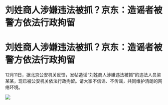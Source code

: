 # 刘姓商人涉嫌违法被抓？京东：造谣者被警方依法行政拘留

# 刘姓商人涉嫌违法被抓？京东：造谣者被警方依法行政拘留

12月11日，据北京公安机关反馈，发帖造谣“刘姓商人涉嫌违法被抓”的违法人员梁某某，现已被公安机关依法行政拘留。请大家不信谣、不传谣，共同维护清朗的网络环境。

![](https://inews.gtimg.com/news_bt/ODjM5grZsPqw9buxe95q3fWCaKsV7l3q2Yl69qOo290SYAA/1000)

